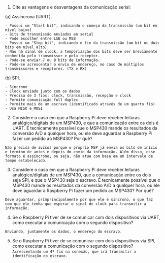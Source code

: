 1. Cite as vantagens e desvantagens da comunicação serial:

(a) Assíncrona (UART).
```
- Possui um "Start bit", indicando o começo da transmissão (um bit em nível baixo)
- Bits de transmissão enviados em serial
- Pode escolher entre LSB ou MSB
- Possui um "Stop bit", indicando o fim da transmissão (um bit ou dois bits em nível alto)
- Não há sinal de clock, a temporização dos bits deve ser breviamente conhecida pelo transmissor e pelo receptor.
- Pode-se enviar 7 ou 8 bits de informação.
- Pode-se acrescentar o envio de endereço, no caso de múltiplos transmissores e receptores. (TX e RX)
```

(b) SPI.
```
- Síncrono
- Clock enviado junto com os dados
- Precisa de 3 fios: clock, transmissão, recepção e clock
- Permite comunicação full duplex
- Permite mais de um escravo (identificado através de um quarto fio)
- Usa MISO e MOSI

```

2. Considere o caso em que a Raspberry Pi deve receber leituras analógico/digitais de um MSP430, e que a comunicação entre os dois é UART. É tecnicamente possível que o MSP430 mande os resultados da conversão A/D a qualquer hora, ou ele deve aguardar a Raspberry Pi fazer um pedido ao MSP430? Por quê?
``` 
Não precisa de avisos porque o próprio MSP já envia os bits de início e término de antes e depois do envio da informação. Além disso, esse formato é assíncrono, ou seja, não atua com base em um intervalo de tempo estabelecido.  
```

3. Considere o caso em que a Raspberry Pi deve receber leituras analógico/digitais de um MSP430, que a comunicação entre os dois seja SPI, e que o MSP430 seja o escravo. É tecnicamente possível que o MSP430 mande os resultados da conversão A/D a qualquer hora, ou ele deve aguardar a Raspberry Pi fazer um pedido ao MSP430? Por quê?
```
Deve aguardar, primprincipalmente por que ele é sincrono, o que faz com que ele tenha que esperar o sinal de clock para transmitir a informação.
``` 


4. Se o Raspberry Pi tiver de se comunicar com dois dispositivos via UART, como executar a comunicação com o segundo dispositivo?
```
Enviando, juntamente os dados, o endereço do escravo. 
```
5. Se o Raspberry Pi tiver de se comunicar com dois dispositivos via SPI, como executar a comunicação com o segundo dispositivo?
```Acrescentando um 4º fio na conexão, que irá transmitir a identificação do escravo.```

